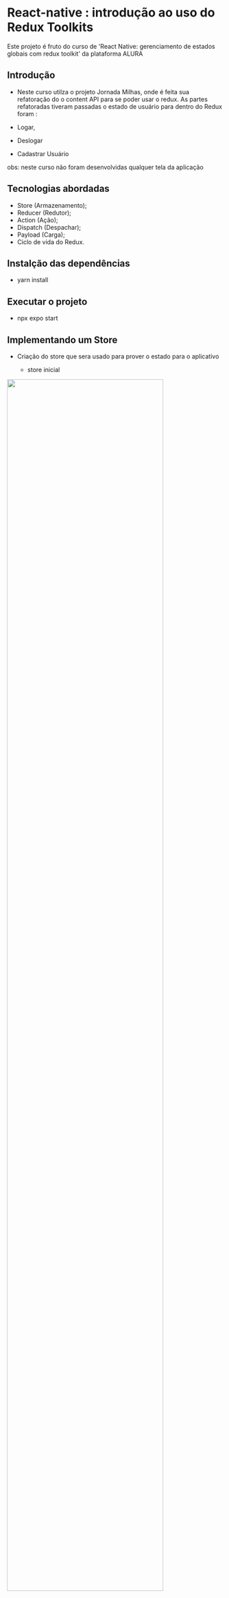 # React-native : introdução ao uso do Redux Toolkits

Este projeto é fruto do curso de 'React Native: gerenciamento de estados globais com redux toolkit' da plataforma ALURA
 

## Introdução

-  Neste curso utilza o projeto Jornada Milhas, onde é feita sua refatoração do o content API para se poder usar o redux. As partes refatoradas tiveram passadas o estado de usuário para dentro do Redux  foram :

  - Logar, 
  - Deslogar 
  - Cadastrar Usuário  

obs: neste curso não foram desenvolvidas qualquer tela da aplicação


## Tecnologias abordadas
 
  - Store (Armazenamento);
  - Reducer (Redutor);
  - Action (Ação);
  - Dispatch (Despachar);
  - Payload (Carga);
  - Ciclo de vida do Redux.

## Instalção das dependências

- yarn install

## Executar o projeto 

- npx expo start

## Implementando um Store

- Criação do store que sera usado para prover o estado para o aplicativo

  - store inicial

<img src="images/store.inicio.png" alt="" style="width: 85%; display: block;"/>

   - disponibilizando store em app.tsx

<img src="images/app.store.png" alt="" style="width: 85%; display: block;"/>   

## Criando um slice

  - Criação do reducer de usuario e sua referência em store
    
    - reducer usuario

    <img src="images/reducer.usuario.png" alt="" style="width: 85%; display: block;"/> 

    - integração em store 

     <img src="images/store.reducer.usuario.png" alt="" style="width: 85%; display: block;"/> 

    obs: antes da adição desse reducer de usuario a aplicação apresentava uma warning "Store does not have a valid reducer." 

## Criando uma Action

 - criação da action logar e do seu export

  <img src="images/reducer.action.logar.png" alt="" style="width: 85%; display: block;"/> 


## Usando o Dispatch

  Na tela de login, após a validação da ação de logar, será incluida a primeira ação.

  Primeiramente declarando a constante dispatch, importando 'logar' de reducer do usuario 
  obs: necessário dar um 'alias' ao 'logar' de service ficanco 'logarService'

   <img src="images/login.tela.dispatch.png" alt="" style="width: 85%; display: block;"/> 

  A titulo de teste, coloquei um 'console.log' dentro do reducer de usuario 

  <img src="images/reducer.action.log.png" alt="" style="width: 85%; display: block;"/>

  ## migrar do contentAPI para o Redux

  - Passar  a responsabilidade de realizar a ação "logarService" para o reducer e ao invés de passar dois parametros para a função, passar um objeto contendo tal informação. 

  <img src="images/login.refatorado.png" alt="" style="width: 85%; display: block;"/>

  - dentro do reducer caso não seja realizado o login, lança-se um erro que será tratado na tela de login

<img src="images/reducer.acao.logar.png" alt="" style="width: 85%; display: block;"/>

  - Para testar, foi usado inicialmente um usuario já existente na base "mock"

<img src="images/server.usuario.mock.png" alt="" style="width: 85%; display: block;"/>

  - acessar pelo menu "hamurguer" no alto a direita

  <img src="images/menu.login.png" alt="" style="width: 15%; display: block;"/>

  - logando com o usuário 'mock'

 <img src="images/tela.login.png" alt="" style="width: 15%; display: block;"/>

  - verificando logs de service e reducers

 <img src="images/logs.autenticacao.png" alt="" style="width: 75%; display: block;"/> 








